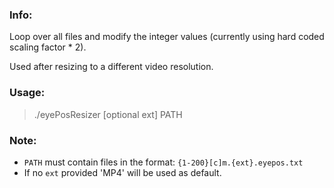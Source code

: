 ### Info:
Loop over all files and modify the integer values (currently using hard coded scaling factor * 2).

Used after resizing to a different video resolution.


### Usage:
> ./eyePosResizer [optional ext] PATH


### Note:
- `PATH` must contain files in the format: `{1-200}[c]m.{ext}.eyepos.txt`
- If no `ext` provided 'MP4' will be used as default.